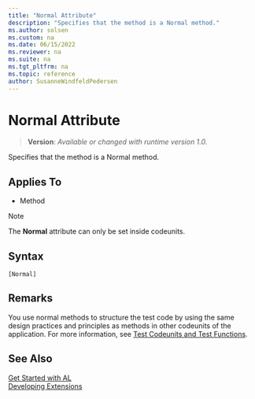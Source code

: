 ```yaml
---
title: "Normal Attribute"
description: "Specifies that the method is a Normal method."
ms.author: solsen
ms.custom: na
ms.date: 06/15/2022
ms.reviewer: na
ms.suite: na
ms.tgt_pltfrm: na
ms.topic: reference
author: SusanneWindfeldPedersen
---
```

[//]: # (START>DO_NOT_EDIT)
[//]: # (IMPORTANT:Do not edit any of the content between here and the END>DO_NOT_EDIT.)
[//]: # (Any modifications should be made in the .xml files in the ModernDev repo.)

# Normal Attribute
> **Version**: _Available or changed with runtime version 1.0._

Specifies that the method is a Normal method.


## Applies To

- Method

> [!NOTE]
> The **Normal** attribute can only be set inside codeunits.

## Syntax

```AL
[Normal]
```

[//]: # (IMPORTANT: END>DO_NOT_EDIT)

## Remarks

You use normal methods to structure the test code by using the same design practices and principles as methods in other codeunits of the application. For more information, see [Test Codeunits and Test Functions](../devenv-test-codeunits-and-test-methods.md).

## See Also  
[Get Started with AL](../devenv-get-started.md)  
[Developing Extensions](../devenv-dev-overview.md)  